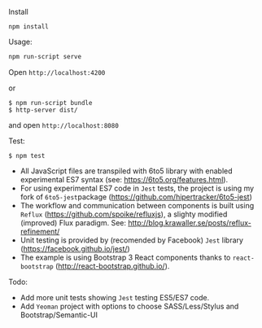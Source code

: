 Install

```
npm install
```

Usage:

```bash
npm run-script serve
```

Open `http://localhost:4200`

or

```
$ npm run-script bundle
$ http-server dist/
```
and open `http://localhost:8080`

Test:

```
$ npm test
```

* All JavaScript files are transpiled with 6to5 library with enabled experimental ES7 syntax (see: https://6to5.org/features.html).
* For using experimental ES7 code in `Jest` tests, the project is using my fork of `6to5-jest`package (https://github.com/hipertracker/6to5-jest)
* The workflow and communication between components is built using `Reflux` (https://github.com/spoike/refluxjs), a slighty modified (improved) Flux paradigm. See: http://blog.krawaller.se/posts/reflux-refinement/
* Unit testing is provided by (recomended by Facebook) `Jest` library (https://facebook.github.io/jest/)
* The example is using Bootstrap 3 React components thanks to `react-bootstrap` (http://react-bootstrap.github.io/).

Todo:

* Add  more unit tests showing `Jest` testing ES5/ES7 code.
* Add `Yeoman` project with options to choose SASS/Less/Stylus and Bootstrap/Semantic-UI

